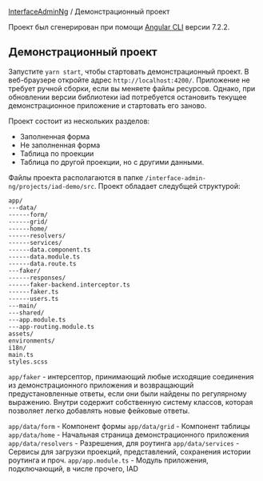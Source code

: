 [InterfaceAdminNg](../../README.md) / Демонстрационный проект

Проект был сгенерирован при помощи [Angular CLI](https://github.com/angular/angular-cli) версии 7.2.2.

## Демонстрационный проект

Запустите `yarn start`, чтобы стартовать демонстрационный проект. В веб-браузере откройте адрес `http://localhost:4200/`. Приложение не требует ручной сборки, если вы меняете файлы ресурсов. Однако, при обновлении версии библиотеки iad потребуется остановить текущее демонстрационное приложение и стартовать его заново.

Проект состоит из нескольких разделов:

* Заполненная форма
* Не заполненная форма
* Таблица по проекции
* Таблица по другой проекции, но с другими данными.

Файлы проекта располагаются в папке `/interface-admin-ng/projects/iad-demo/src`. Проект обладает следубщей структурой:

```
app/
---data/
------form/
------grid/
------home/
------resolvers/
------services/
------data.component.ts
------data.module.ts
------data.route.ts
---faker/
------responses/
------faker-backend.interceptor.ts
------faker.ts
------users.ts
---main/
---shared/
---app.module.ts
---app-routing.module.ts
assets/
environments/
i18n/
main.ts
styles.scss
```

`app/faker` - интерсептор, принимающий любые исходящие соединения из демонстрационного приложения и возвращающий предустановленные ответы, если они были найдены по регулярному выражению. Внутри содержит собственную систему классов, которая позволяет легко добавлять новые фейковые ответы.

`app/data/form` - Компонент формы
`app/data/grid` - Компонент таблицы
`app/data/home` - Начальная страница демонстрационного приложения
`app/data/resolvers` - Разрешения, для роутинга
`app/data/services` - Сервисы для загрузки проекций, представлений, сохранения истории роутинга и проч.
`app/app.module.ts` - Модуль приложения, подключающий, в числе прочего, IAD
